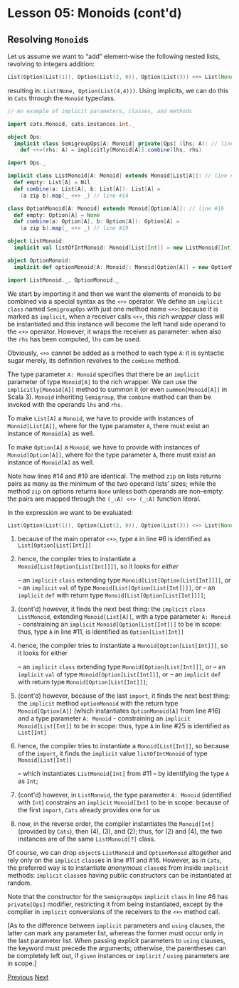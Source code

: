 Lesson 05: Monoids (cont'd)
===========================

Resolving `Monoid`s
-------------------

Let us assume we want to “add” element-wise the following nested lists, revolving to integers addition:

```Scala
List(Option(List(1)), Option(List(2, 0)), Option(List(3)) <+> List(None, Option(List(0, 2)))
```

resulting in: `List(None, Option(List(4,4)))`. Using implicits, we can do this in `Cats` through the `Monoid` typeclass.

```Scala
// An example of implicit parameters, classes, and methods

import cats.Monoid, cats.instances.int._

object Ops:
  implicit class SemigroupOps[A: Monoid] private[Ops] (lhs: A): // line #6
    def <+>(rhs: A) = implicitly[Monoid[A]].combine(lhs, rhs)

import Ops._

implicit class ListMonoid[A: Monoid] extends Monoid[List[A]]: // line #11
  def empty: List[A] = Nil
  def combine(a: List[A], b: List[A]): List[A] =
    (a zip b).map(_ <+> _) // line #14

class OptionMonoid[A: Monoid] extends Monoid[Option[A]]: // line #16
  def empty: Option[A] = None
  def combine(a: Option[A], b: Option[A]): Option[A] =
    (a zip b).map(_ <+> _) // line #19

object ListMonoid:
  implicit val listOfIntMonoid: Monoid[List[Int]] = new ListMonoid[Int]

object OptionMonoid:
  implicit def optionMonoid[A: Monoid]: Monoid[Option[A]] = new OptionMonoid[A] // line #25

import ListMonoid._, OptionMonoid._
```

We start by importing it and then we want the elements of monoids to be combined via a special syntax as the `<+>`
operator. We define an `implicit` `class` named `SemigroupOps` with just one method name `<+>`: because it is marked as
`implicit`, when a receiver calls `<+>`, this _rich wrapper_ class will be instantiated and this instance will become the
left hand side operand to the `<+>` operator. However, it wraps the receiver as parameter: when also the `rhs` has been
computed, `lhs` can be used.

Obviously, `<+>` cannot be added as a method to each type `A`: it is syntactic sugar merely, its definition revolves to the
`combine` method.

The type parameter `A: Monoid` specifies that there be an `implicit` parameter of type `Monoid[A]` to the rich wrapper. We
can use the `implicitly[Monoid[A]]` method to summon it (or even `summon[Monoid[A]]` in Scala 3). `Monoid` inheriting
`Semigroup`, the `combine` method can then be invoked with the operands `lhs` and `rhs`.

To make `List[A]` a `Monoid`, we have to provide with instances of `Monoid[List[A]]`, where for the type parameter `A`, there
must exist an instance of `Monoid[A]` as well.

To make `Option[A]` a `Monoid`, we have to provide with instances of `Monoid[Option[A]]`, where for the type parameter `A`,
there must exist an instance of `Monoid[A]` as well.

Note how lines #14 and #19 are identical. The method `zip` on lists returns pairs as many as the minimum of the two operand
lists’ sizes; while the method `zip` on options returns `None` unless both operands are non–empty: the pairs are mapped
through the `(_:A) <+> (_:A)` function literal.

In the expression we want to be evaluated:

```Scala
List(Option(List(1)), Option(List(2, 0)), Option(List(3)) <+> List(None, Option(List(0, 2)))
```

1. because of the main operator `<+>`, type `A` in line #6 is identified as `List[Option[List[Int]]]`

1. hence, the compiler tries to instantiate a `Monoid[List[Option[List[Int]]]]`, so it looks for _either_

   – an `implicit` `class` extending type `Monoid[List[Option[List[Int]]]]`, or
   – an `implicit` `val` of type `Monoid[List[Option[List[Int]]]]`, or
   – an `implicit` `def` with return type `Monoid[List[Option[List[Int]]]]`;

2. (cont'd)
   however, it finds the next best thing: the `implicit` `class` `ListMonoid`, extending `Monoid[List[A]]`, with a type
   parameter `A: Monoid` - constraining an `implicit` `Monoid[Option[List[Int]]]` to be in scope: thus, type `A` in line #11,
   is identified as `Option[List[Int]]`

2. hence, the compiler tries to instantiate a `Monoid[Option[List[Int]]]`, so it looks for either

   – an `implicit` `class` extending type `Monoid[Option[List[Int]]]`, or
   – an `implicit` `val` of type `Monoid[Option[List[Int]]]`, or
   – an `implicit` `def` with return type `Monoid[Option[List[Int]]]`;

3. (cont'd)
   however, because of the last `import`, it finds the next best thing: the `implicit` method `optionMonoid` with the return
   type `Monoid[Option[A]]` (which instantiates `OptionMonoid[A]` from line #16) and a type parameter `A: Monoid` - constraining an `implicit` `Monoid[List[Int]]` to be in scope: thus, type `A` in line #25 is identified as `List[Int]`

3. hence, the compiler tries to instantiate a `Monoid[List[Int]]`, so because of the `import`, it finds the `implicit` value
   `listOfIntMonoid` of type `Monoid[List[Int]]`

   – which instantiates `ListMonoid[Int]` from #11
   – by identifying the type `A` as `Int`;

4. (cont'd)
   however, in `ListMonoid`, the type parameter `A: Monoid` (identified with `Int`) constrains an `implicit` `Monoid[Int]` to
   be in scope: because of the first `import`, `Cats` already provides one for us

5. now, in the reverse order, the compiler instantiates the `Monoid[Int]` (provided by `Cats`), then (4), (3), and (2); thus,
   for (2) and (4), the two instances are of the same `ListMonoid[?]` class.

Of course, we can drop `object`s `ListMonoid` and `OptionMonoid` altogether and rely only on the `implicit` `class`es in line
#11 and #16. However, as in `Cats`, the preferred way is to instantiate _anonymous_ `class`es from inside `implicit` methods:
`implicit` `class`es having public constructors can be instantiated at random.

Note that the constructor for the `SemigroupOps` `implicit` `class` in line #6 has `private[Ops]` modifier, restricting it
from being instantiated, except by the compiler in `implicit` conversions of the receivers to the `<+>` method call.

[As to the difference between `implicit` parameters and `using` clauses, the latter can mark any parameter list, whereas the
former must occur only in the last parameter list. When passing explicit parameters to `using` clauses, the keyword must
precede the arguments; otherwise, the parentheses can be completely left out, if `given` instances or `implicit` / `using`
parameters are in scope.]

[Previous](https://github.com/sjbiaga/kittens/blob/main/monoid-3-string/README.md) [Next](https://github.com/sjbiaga/kittens/blob/main/expr-08-monoidK/README.md)

